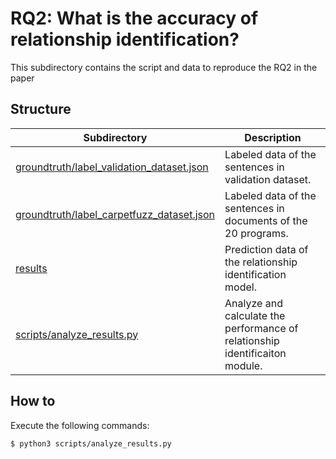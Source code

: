 # RQ2: What is the accuracy of relationship identification?
This subdirectory contains the script and data to reproduce the RQ2 in the paper

## Structure

|Subdirectory|Description|
|----|----|
|[groundtruth/label_validation_dataset.json](groundtruth/label_validation_dataset.json)|Labeled data of the sentences in validation dataset.|
|[groundtruth/label_carpetfuzz_dataset.json](groundtruth/label_carpetfuzz_dataset.json)|Labeled data of the sentences in documents of the 20 programs.|
|[results](results)|Prediction data of the relationship identification model.|
|[scripts/analyze_results.py](scripts/analyze_results.py)|Analyze and calculate the performance of relationship identificaiton module.|


## How to

Execute the following commands:

```
$ python3 scripts/analyze_results.py
```